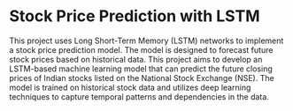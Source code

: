 # Stock Price Prediction with LSTM
This project uses Long Short-Term Memory (LSTM) networks to implement a stock price prediction model. The model is designed to forecast future stock prices based on historical data. 
This project aims to develop an LSTM-based machine learning model that can predict the future closing prices of Indian stocks listed on the National Stock Exchange (NSE). The model is trained on historical stock data and utilizes deep learning techniques to capture temporal patterns and dependencies in the data.

